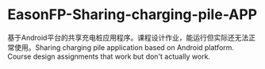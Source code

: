 # EasonFP-Sharing-charging-pile-APP
基于Android平台的共享充电桩应用程序。课程设计作业，能运行但实际还无法正常使用。Sharing charging pile application based on Android platform. Course design assignments that work but don't actually work.
